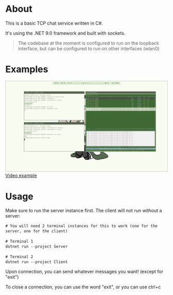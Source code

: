 # About
This is a basic TCP chat service written in C#. 

It's using the .NET 9.0 framework and built with sockets.

> The codebase at the moment is configured to run on the loopback interface, but can be configured to run on other interfaces (wlan0)

# Examples
![1](./.github/1.png)
[Video example](https://youtu.be/4f39dKGbxag)

# Usage
Make sure to run the server instance first. The client will not run without a server:
```
# You will need 2 terminal instances for this to work (one for the server, one for the client)

# Terminal 1
dotnet run --project Server

# Terminal 2
dotnet run --project Client
```

Upon connection, you can send whatever messages you want! (except for "exit")

To close a connection, you can use the word "exit", or you can use ctrl+c
